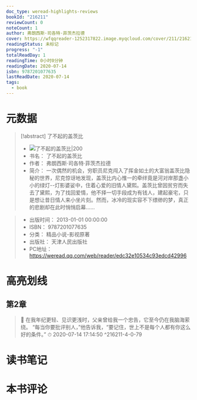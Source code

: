 ```yaml
---
doc_type: weread-highlights-reviews
bookId: "216211"
reviewCount: 0
noteCount: 1
author: 弗朗西斯·司各特·菲茨杰拉德
cover: https://wfqqreader-1252317822.image.myqcloud.com/cover/211/216211/t7_216211.jpg
readingStatus: 未标记
progress: "-1"
totalReadDay: 1
readingTime: 0小时0分钟
readingDate: 2020-07-14
isbn: 9787201077635
lastReadDate: 2020-07-14
tags:
  - book
---
```

# 元数据
> [!abstract] 了不起的盖茨比
> - ![ 了不起的盖茨比|200](https://wfqqreader-1252317822.image.myqcloud.com/cover/211/216211/t7_216211.jpg)
> - 书名： 了不起的盖茨比
> - 作者： 弗朗西斯·司各特·菲茨杰拉德
> - 简介：     一次偶然的机会，穷职员尼克闯入了挥金如土的大富翁盖茨比隐秘的世界，尼克惊讶地发现，盖茨比内心惟一的牵绊竟是河对岸那盏小小的绿灯--灯影婆娑中，住着心爱的旧情人黛熙。盖茨比曾因贫穷而失去了黛熙，为了找回爱情，他不择一切手段成为有钱人，建起豪宅，只是想让昔日情人来小坐片刻。然而，冰冷的现实容不下缥缈的梦，真正的悲剧却在此时悄悄启幕……

> - 出版时间： 2013-01-01 00:00:00
> - ISBN： 9787201077635
> - 分类： 精品小说-影视原著
> - 出版社： 天津人民出版社
> - PC地址：https://weread.qq.com/web/reader/edc32e10534c93edcd42996

# 高亮划线

## 第2章

> 📌 在我年纪更轻、见识更浅时，父亲曾给我一个忠告，它至今仍在我脑海萦绕。    “每当你要批评别人，”他告诉我，“要记住，世上不是每个人都有你这么好的条件。” 
> ⏱ 2020-07-14 17:14:50 ^216211-4-0-79

# 读书笔记

# 本书评论

